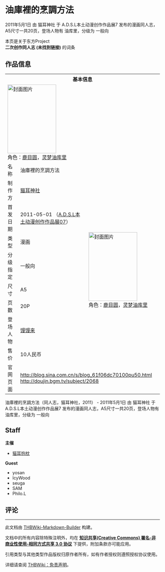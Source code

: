 # 油庫裡的烹調方法

<!-- source html: G:\repos\THBWiki-Markdown-Builder\THBWikiMarkdown\Temp\main\a\a8\ns0%3A%E6%B2%B9%E5%BA%AB%E8%A3%A1%E7%9A%84%E7%83%B9%E8%AA%BF%E6%96%B9%E6%B3%95.html -->

2011年5月1日 由 猫耳神社 于 A.D.S.L本土动漫创作作品展7 发布的漫画同人志，A5尺寸一共20页，登场人物有 油库里，分级为 一般向

本页是关于东方Project  
 **二次创作同人志 (未找到链接)** 的词条

## 作品信息

<table><tbody><tr><th colspan="3">基本信息</th></tr><tr><td class="cover-artwork-mobile" colspan="2"><a href="./文件-油庫裡的烹調方法封面.jpg.md" class="image" title="封面图片"><img alt="封面图片" src="https://upload.thwiki.cc/thumb/1/10/%E6%B2%B9%E5%BA%AB%E8%A3%A1%E7%9A%84%E7%83%B9%E8%AA%BF%E6%96%B9%E6%B3%95%E5%B0%81%E9%9D%A2.jpg/158px-%E6%B2%B9%E5%BA%AB%E8%A3%A1%E7%9A%84%E7%83%B9%E8%AA%BF%E6%96%B9%E6%B3%95%E5%B0%81%E9%9D%A2.jpg" decoding="async" loading="lazy" width="158" height="224" srcset="https://upload.thwiki.cc/thumb/1/10/%E6%B2%B9%E5%BA%AB%E8%A3%A1%E7%9A%84%E7%83%B9%E8%AA%BF%E6%96%B9%E6%B3%95%E5%B0%81%E9%9D%A2.jpg/237px-%E6%B2%B9%E5%BA%AB%E8%A3%A1%E7%9A%84%E7%83%B9%E8%AA%BF%E6%96%B9%E6%B3%95%E5%B0%81%E9%9D%A2.jpg 1.5x, https://upload.thwiki.cc/thumb/1/10/%E6%B2%B9%E5%BA%AB%E8%A3%A1%E7%9A%84%E7%83%B9%E8%AA%BF%E6%96%B9%E6%B3%95%E5%B0%81%E9%9D%A2.jpg/316px-%E6%B2%B9%E5%BA%AB%E8%A3%A1%E7%9A%84%E7%83%B9%E8%AA%BF%E6%96%B9%E6%B3%95%E5%B0%81%E9%9D%A2.jpg 2x" data-file-width="548" data-file-height="777"></a><div class="cover-char">角色：<a href="/index.php?title=%E9%B9%BF%E7%9B%AE%E5%9C%86&amp;action=edit&amp;redlink=1" class="new" title="鹿目圆（页面不存在）">鹿目圆</a>，<a href="/%E9%A6%92%E9%A6%92%E6%9D%A5#灵梦" title="馒馒来">灵梦油库里</a></div></td>
</tr><tr><td class="label">名称</td><td colspan="2"> 油庫裡的烹調方法 </td></tr><tr><td class="label">制作方</td><td><a href="./猫耳神社.md" title="猫耳神社">猫耳神社</a></td><td class="cover-artwork" rowspan="8" style="min-width:224px;"><a href="./文件-油庫裡的烹調方法封面.jpg.md" class="image" title="封面图片"><img alt="封面图片" src="https://upload.thwiki.cc/thumb/1/10/%E6%B2%B9%E5%BA%AB%E8%A3%A1%E7%9A%84%E7%83%B9%E8%AA%BF%E6%96%B9%E6%B3%95%E5%B0%81%E9%9D%A2.jpg/158px-%E6%B2%B9%E5%BA%AB%E8%A3%A1%E7%9A%84%E7%83%B9%E8%AA%BF%E6%96%B9%E6%B3%95%E5%B0%81%E9%9D%A2.jpg" decoding="async" loading="lazy" width="158" height="224" srcset="https://upload.thwiki.cc/thumb/1/10/%E6%B2%B9%E5%BA%AB%E8%A3%A1%E7%9A%84%E7%83%B9%E8%AA%BF%E6%96%B9%E6%B3%95%E5%B0%81%E9%9D%A2.jpg/237px-%E6%B2%B9%E5%BA%AB%E8%A3%A1%E7%9A%84%E7%83%B9%E8%AA%BF%E6%96%B9%E6%B3%95%E5%B0%81%E9%9D%A2.jpg 1.5x, https://upload.thwiki.cc/thumb/1/10/%E6%B2%B9%E5%BA%AB%E8%A3%A1%E7%9A%84%E7%83%B9%E8%AA%BF%E6%96%B9%E6%B3%95%E5%B0%81%E9%9D%A2.jpg/316px-%E6%B2%B9%E5%BA%AB%E8%A3%A1%E7%9A%84%E7%83%B9%E8%AA%BF%E6%96%B9%E6%B3%95%E5%B0%81%E9%9D%A2.jpg 2x" data-file-width="548" data-file-height="777"></a><div class="cover-char">角色：<a href="/index.php?title=%E9%B9%BF%E7%9B%AE%E5%9C%86&amp;action=edit&amp;redlink=1" class="new" title="鹿目圆（页面不存在）">鹿目圆</a>，<span class="smw-subobject-entity"><a href="/%E9%A6%92%E9%A6%92%E6%9D%A5#灵梦" title="馒馒来">灵梦油库里</a></span></div></td>
</tr><tr><td class="label">首发日期</td><td>2011-05-01&#160;（<a href="/展会作品列表?e=ADSL%E6%9C%AC%E5%9C%9F%E5%8A%A8%E6%BC%AB%E5%88%9B%E4%BD%9C%E4%BD%9C%E5%93%81%E5%B1%95%237">A.D.S.L本土动漫创作作品展07</a>）</td></tr><tr><td class="label">类型</td><td>漫画</td></tr><tr><td class="label">分级指定</td><td>一般向</td></tr><tr><td class="label">尺寸</td><td>A5</td></tr><tr><td class="label">页数</td><td>20P</td></tr><tr><td class="label">登场人物</td><td><a href="./馒馒来.md" title="馒馒来">馒馒来</a></td></tr><tr><td class="label">售价</td><td>10人民币</td></tr>
<tr><td class="label">官网页面</td><td colspan="2"><a rel="nofollow" class="external free" href="http://blog.sina.com.cn/s/blog_61f06dc70100pu50.html">http://blog.sina.com.cn/s/blog_61f06dc70100pu50.html</a><br><a rel="nofollow" class="external free" href="http://doujin.bgm.tv/subject/2068">http://doujin.bgm.tv/subject/2068</a></td></tr></tbody></table>

油庫裡的烹調方法（同人志，猫耳神社，2011） - 2011年5月1日 由 猫耳神社 于 A.D.S.L本土动漫创作作品展7 发布的漫画同人志，A5尺寸一共20页，登场人物有 油库里，分级为 一般向

## Staff
  
 **主催** 
  

- [猫耳抱枕](./猫耳抱枕.md)

  
 **Guest** 
  

- yosan
- IcyWood
- seuga
- SAM
- Philo.L


## 评论




---

此文档由 [THBWiki-Markdown-Builder](https://github.com/Delsin-Yu/THBWiki-Markdown-Builder) 构建。

文档中的所有内容除特殊注明外，均在 [**知识共享(Creative Commons) 署名-非商业性使用-相同方式共享 3.0 协议**](https://creativecommons.org/licenses/by-sa/3.0/deed.zh-hans) 下提供，附加条款亦可能应用。

引用类型与其他类型作品版权归原作者所有，如有作者授权则遵照授权协议使用。

详细请查阅 [THBWiki：免责声明](https://thbwiki.cc/THBWiki:%E5%85%8D%E8%B4%A3%E5%A3%B0%E6%98%8E)。

